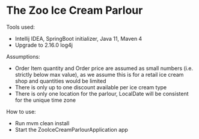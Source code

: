 # The Zoo Ice Cream Parlour

Tools used:
* Intellij IDEA, SpringBoot initializer, Java 11, Maven 4
* Upgrade to 2.16.0 log4j

Assumptions:
* Order Item quantity and Order price are assumed as small numbers (i.e. strictly below max value), as we assume this is for a retail ice cream shop and quantities would be limited
* There is only up to one discount available per ice cream type
* There is only one location for the parlour, LocalDate will be consistent for the unique time zone

How to use:
* Run mvm clean install
* Start the ZooIceCreamParlourApplication app
